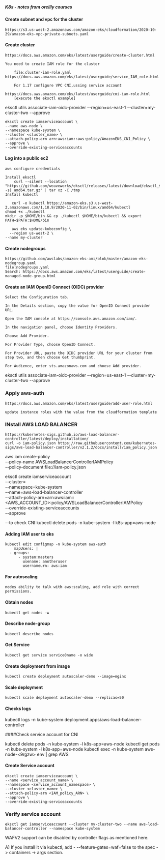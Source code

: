 ##### K8s - notes from oreilly courses

#### Create subnet and vpc for the cluster

	https://s3.us-west-2.amazonaws.com/amazon-eks/cloudformation/2020-10-29/amazon-eks-vpc-private-subnets.yaml

#### Create cluster

	https://docs.aws.amazon.com/eks/latest/userguide/create-cluster.html

	You need to create IAM role for the cluster

        file:cluster-iam-role.yaml	
	https://docs.aws.amazon.com/eks/latest/userguide/service_IAM_role.html

        For 1.17 configure VPC CNI,ussing service account

	https://docs.aws.amazon.com/eks/latest/userguide/cni-iam-role.html
        [execute the eksctl example]


eksctl utils associate-iam-oidc-provider --region=us-east-1 --cluster=my-cluster-two --approve


	eksctl create iamserviceaccount \
    --name aws-node \
    --namespace kube-system \
    --cluster <cluster_name> \
    --attach-policy-arn arn:aws:iam::aws:policy/AmazonEKS_CNI_Policy \
    --approve \
    --override-existing-serviceaccounts
     
#### Log into a public ec2

	aws configure credentials

	Install eksctl
        curl --silent --location "https://github.com/weaveworks/eksctl/releases/latest/download/eksctl_$(uname -s)_amd64.tar.gz" | tar xz -C /tmp
	Install kubectl
  
       curl -o kubectl https://amazon-eks.s3.us-west-2.amazonaws.com/1.18.9/2020-11-02/bin/linux/amd64/kubectl
	chmod +x ./kubectl
	mkdir -p $HOME/bin && cp ./kubectl $HOME/bin/kubectl && export PATH=$PATH:$HOME/bin

       aws eks update-kubeconfig \
	  --region us-west-2 \
  	--name my-cluster

 
#### Create nodegroups

	https://github.com/awslabs/amazon-eks-ami/blob/master/amazon-eks-nodegroup.yaml
	file:nodegroups.yaml
	Search: https://docs.aws.amazon.com/eks/latest/userguide/create-managed-node-group.html


#### Create an IAM OpenID Connect (OIDC) provider

	Select the Configuration tab.

	In the Details section, copy the value for OpenID Connect provider URL.

	Open the IAM console at https://console.aws.amazon.com/iam/.

	In the navigation panel, choose Identity Providers.

	Choose Add Provider.

	For Provider Type, choose OpenID Connect.

	For Provider URL, paste the OIDC provider URL for your cluster from step two, and then choose Get thumbprint.

	For Audience, enter sts.amazonaws.com and choose Add provider.


eksctl utils associate-iam-oidc-provider --region=us-east-1 --cluster=my-cluster-two --approve



### Apply aws-auth

	https://docs.aws.amazon.com/eks/latest/userguide/add-user-role.html

	update instance roles with the value from the cloudformation template


### INstall AWS LOAD BALANCER

	https://kubernetes-sigs.github.io/aws-load-balancer-controller/latest/deploy/installation/
	curl -o iam-policy.json https://raw.githubusercontent.com/kubernetes-sigs/aws-load-balancer-controller/v2.1.2/docs/install/iam_policy.json

aws iam create-policy \
    --policy-name AWSLoadBalancerControllerIAMPolicy \
    --policy-document file://iam-policy.json

eksctl create iamserviceaccount \
--cluster=<cluster-name> \
--namespace=kube-system \
--name=aws-load-balancer-controller \
--attach-policy-arn=arn:aws:iam::<AWS_ACCOUNT_ID>:policy/AWSLoadBalancerControllerIAMPolicy \
--override-existing-serviceaccounts \
--approve


  --to check CNI
  kubectl delete pods -n kube-system -l k8s-app=aws-node

	
#### Adding IAM user to eks

	kubectl edit configmap -n kube-system aws-auth        
        mapUsers: |
	  - groups:
	      - system:masters
            usename: anotheruser
            usernameurn: aws:iam 

#### For autoscaling

	nodes ability to talk with aws:scaling, add role with correct permissions.

#### Obtain nodes

	kubectl get nodes -w

#### Describe node-group

	kubectl describe nodes


#### Get Service
	
	kubectl get service service0name -o wide


#### Create deployment from image

	kubectl create deployment autoscaler-demo --image=nginx

#### Scale deployment

	kubectl scale deployment autoscaler-demo --replicas=50	

#### Checks logs

kubectl logs -n kube-system   deployment.apps/aws-load-balancer-controller

####Check service account for CNI

kubectl delete pods -n kube-system -l k8s-app=aws-node
kubectl get pods -n kube-system  -l k8s-app=aws-node
kubectl exec -n kube-system aws-node-<9rgzw> env | grep AWS


#### Create Service account

	eksctl create iamserviceaccount \
    --name <service_account_name> \
    --namespace <service_account_namespace> \
    --cluster <cluster_name> \
    --attach-policy-arn <IAM_policy_ARN> \
    --approve \
    --override-existing-serviceaccounts


### Verify service account

	eksctl get iamserviceaccount --cluster my-cluster-two --name aws-load-balancer-controller --namespace kube-system



WAFV2 support can be disabled by controller flags as mentioned here.

A) If you install it via kubectl, add - --feature-gates=waf=false to the spec -> containers -> args section.


